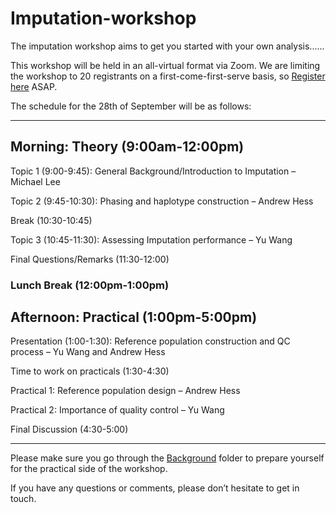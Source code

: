 # Imputation-workshop

The imputation workshop aims to get you started with your own analysis......

This workshop will be held in an all-virtual format via Zoom. We are limiting the workshop to 20 registrants on a first-come-first-serve basis, so <a href="https://www.eventbrite.co.nz/e/imputation-workshop-tickets-119969852057">Register here</a> ASAP.


The schedule for the 28th of September will be as follows:

---

## Morning: Theory (9:00am-12:00pm)
Topic 1 (9:00-9:45): General Background/Introduction to Imputation – Michael Lee

Topic 2 (9:45-10:30): Phasing and haplotype construction – Andrew Hess

Break (10:30-10:45)

Topic 3 (10:45-11:30): Assessing Imputation performance – Yu Wang

Final Questions/Remarks (11:30-12:00)
 
### Lunch Break (12:00pm-1:00pm)
 
## Afternoon: Practical (1:00pm-5:00pm)
Presentation (1:00-1:30): Reference population construction and QC process – Yu Wang and Andrew Hess

Time to work on practicals (1:30-4:30)

Practical 1: Reference population design – Andrew Hess

Practical 2: Importance of quality control – Yu Wang

Final Discussion (4:30-5:00)

---

Please make sure you go through the <a href="https://github.com/GenomicsAotearoa/Imputation-workshop/tree/master/0.Background">Background</a> folder to prepare yourself for the practical side of the workshop.

If you have any questions or comments, please don’t hesitate to get in touch.
